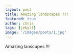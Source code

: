 ```yaml
---
layout: post
title: Amazing landscapes !!!
featured: true
author: chris
tags: [jekyll]
image: '/images/posts/1.jpg'
---
```


<p class='c-content__cc-content'>
Amazing lanscapes !!!
</p>
